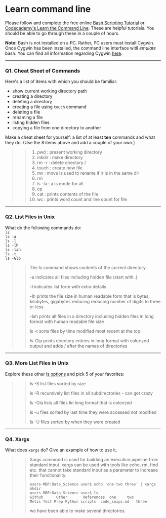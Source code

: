 # Learn command line

Please follow and complete the free online [Bash Scripting Tutorial](https://ryanstutorials.net/bash-scripting-tutorial/) or [Codecademy's Learn the Command Line](https://www.codecademy.com/learn/learn-the-command-line). These are helpful tutorials. You should be able to go through these in a couple of hours.

**Note:** Bash is not installed on a PC. Rather, PC users must install Cygwin. Once Cygwin has been installed, the command line interface witll _emulate_ bash. You can find all information regarding Cygwin [here](https://www.cygwin.com/).

---

### Q1.  Cheat Sheet of Commands  

Here's a list of items with which you should be familiar:  
* show current working directory path
* creating a directory
* deleting a directory
* creating a file using `touch` command
* deleting a file
* renaming a file
* listing hidden files
* copying a file from one directory to another

Make a cheat sheet for yourself: a list of at least **ten** commands and what they do.  (Use the 8 items above and add a couple of your own.)  

> > 1. pwd : present working directory
> > 2. mkdir <new directory> : make directory
> > 3. rm  <existing directory> -r : delete directory / 
> > 4.  touch <filename> : create new file
> > 5. mv <filename old> <filename new> : move is used to rename if ir is in the same dir
> > 6. rm <filename>
> > 7. ls -la  : a is mode for all
> > 8. cp <source file path> <destination path>
> > 9. cat <filename> : prints contents of the file
> > 10. wc <filename> : prints word count and line count  for file

---

### Q2.  List Files in Unix   

What do the following commands do:  
`ls`  
`ls -a`  
`ls -l`  
`ls -lh`  
`ls -lah`  
`ls -t`  
`ls -Glp`  

> > The ls command shows contents of the current directory
> >
> > -a indicates all files including hidden file (start with .)
> >
> > -l indicates list form with extra details
> >
> > -lh  prints the file size in human readable form that is bytes, kilobytes, gigabytes reducing reducing number of digits to three or less
> >
> > -lah prints all files in a directory including hidden files in long format with human readable file size  
> >
> > ls -t  sorts files by time modified most recent at the top
> >
> > ls-Glp prints directory entries in long format with colorized output and adds  / after the names of directories

---

### Q3.  More List Files in Unix  

Explore these other [ls options](http://www.techonthenet.com/unix/basic/ls.php) and pick 5 of your favorites:

> > ls -S list files sorted by size
> >
> > ls -R recursively list files in all subdirectories - can get crazy
> >
> > ls -Gla lists all files lin long format that is colorized 
> >
> > ls -u files sorted by last time they were accessed not modified
> >
> > ls -U files sorted by when they were created
> >
> >

---

### Q4.  Xargs   

What does `xargs` do? Give an example of how to use it.

> > Xargs commond is used for building an execution pipeline from standard input. xargs can be used with tools like echo, rm, find etc. that cannot take standard input as a parameter to increase their functionality.
> >
> > ```con
> > users-MBP:Data_Science user$ echo 'one two three' | xargs mkdir
> > users-MBP:Data_Science user$ ls
> > Github		Other		References	one		two
> > Metis Test Prep	Python scripts	code_snips.md	three
> > ```
> >
> > we have been able to make several directories. 

 

